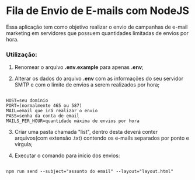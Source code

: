 # Fila de Envio de E-mails com NodeJS

Essa aplicação tem como objetivo realizar o envio de campanhas de e-mail marketing em servidores que possuem quantidades limitadas de envios por hora.

  

### Utilização:

1. Renomear o arquivo **.env.example** para apenas **.env**;


2. Alterar os dados do arquivo **.env** com as informações do seu servidor SMTP e com o limite de envios a serem realizados por hora;

```

HOST=seu dominio
PORT=(normalmente 465 ou 587)
MAIL=email que irá realizar o envio
PASS=senha da conta de email
MAILS_PER_HOUR=quantidade máxima de envios por hora

```


3. Criar uma pasta chamada "list", dentro desta deverá conter arquivos(com extensão .txt) contendo os e-mails separados por ponto e vírgula;


4. Executar o comando para início dos envios:

```

npm run send --subject="assunto do email" --layout="layout.html"

```